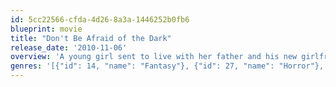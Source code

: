 ```yaml
---
id: 5cc22566-cfda-4d26-8a3a-1446252b0fb6
blueprint: movie
title: "Don't Be Afraid of the Dark"
release_date: '2010-11-06'
overview: 'A young girl sent to live with her father and his new girlfriend discovers creatures in her new home who want to claim her as one of their own.'
genres: '[{"id": 14, "name": "Fantasy"}, {"id": 27, "name": "Horror"}, {"id": 53, "name": "Thriller"}]'
---
```

